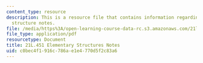 ```yaml
---
content_type: resource
description: This is a resource file that contains information regarding elementary
  structure notes.
file: /media/https%3A/open-learning-course-data-rc.s3.amazonaws.com/21l-451-introduction-to-literary-theory-fall-2014/c0bec4f1916c786ae1e4770d5f2c83a6_MIT21L_451F14_Notes_5.pdf
file_type: application/pdf
resourcetype: Document
title: 21L.451 Elementary Structures Notes
uid: c0bec4f1-916c-786a-e1e4-770d5f2c83a6
---
```


